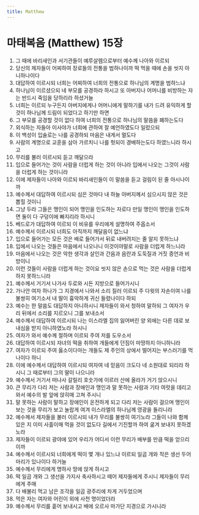```yaml
---
title: Matthew
---
```


# 마태복음 (Matthew) 15장
1. 그 때에 바리새인과 서기관들이 예루살렘으로부터 예수께 나아와 이르되
1. 당신의 제자들이 어찌하여 장로들의 전통을 범하나이까 떡 먹을 때에 손을 씻지 아니하나이다
1. 대답하여 이르시되 너희는 어찌하여 너희의 전통으로 하나님의 계명을 범하느냐
1. 하나님이 이르셨으되 네 부모를 공경하라 하시고 또 아버지나 어머니를 비방하는 자는 반드시 죽임을 당하리라 하셨거늘
1. 너희는 이르되 누구든지 아버지에게나 어머니에게 말하기를 내가 드려 유익하게 할 것이 하나님께 드림이 되었다고 하기만 하면
1. 그 부모를 공경할 것이 없다 하여 너희의 전통으로 하나님의 말씀을 폐하는도다
1. 외식하는 자들아 이사야가 너희에 관하여 잘 예언하였도다 일렀으되
1. 이 백성이 입술로는 나를 공경하되 마음은 내게서 멀도다
1. 사람의 계명으로 교훈을 삼아 가르치니 나를 헛되이 경배하는도다 하였느니라 하시고
1. 무리를 불러 이르시되 듣고 깨달으라
1. 입으로 들어가는 것이 사람을 더럽게 하는 것이 아니라 입에서 나오는 그것이 사람을 더럽게 하는 것이니라
1. 이에 제자들이 나아와 이르되 바리새인들이 이 말씀을 듣고 걸림이 된 줄 아시나이까
1. 예수께서 대답하여 이르시되 심은 것마다 내 하늘 아버지께서 심으시지 않은 것은 뽑힐 것이니
1. 그냥 두라 그들은 맹인이 되어 맹인을 인도하는 자로다 만일 맹인이 맹인을 인도하면 둘이 다 구덩이에 빠지리라 하시니
1. 베드로가 대답하여 이르되 이 비유를 우리에게 설명하여 주옵소서
1. 예수께서 이르시되 너희도 아직까지 깨달음이 없느냐
1. 입으로 들어가는 모든 것은 배로 들어가서 뒤로 내버려지는 줄 알지 못하느냐
1. 입에서 나오는 것들은 마음에서 나오나니 이것이야말로 사람을 더럽게 하느니라
1. 마음에서 나오는 것은 악한 생각과 살인과 간음과 음란과 도둑질과 거짓 증언과 비방이니
1. 이런 것들이 사람을 더럽게 하는 것이요 씻지 않은 손으로 먹는 것은 사람을 더럽게 하지 못하느니라
1. 예수께서 거기서 나가사 두로와 시돈 지방으로 들어가시니
1. 가나안 여자 하나가 그 지경에서 나와서 소리 질러 이르되 주 다윗의 자손이여 나를 불쌍히 여기소서 내 딸이 흉악하게 귀신 들렸나이다 하되
1. 예수는 한 말씀도 대답하지 아니하시니 제자들이 와서 청하여 말하되 그 여자가 우리 뒤에서 소리를 지르오니 그를 보내소서
1. 예수께서 대답하여 이르시되 나는 이스라엘 집의 잃어버린 양 외에는 다른 데로 보내심을 받지 아니하였노라 하시니
1. 여자가 와서 예수께 절하며 이르되 주여 저를 도우소서
1. 대답하여 이르시되 자녀의 떡을 취하여 개들에게 던짐이 마땅하지 아니하니라
1. 여자가 이르되 주여 옳소이다마는 개들도 제 주인의 상에서 떨어지는 부스러기를 먹나이다 하니
1. 이에 예수께서 대답하여 이르시되 여자여 네 믿음이 크도다 네 소원대로 되리라 하시니 그 때로부터 그의 딸이 나으니라
1. 예수께서 거기서 떠나사 갈릴리 호숫가에 이르러 산에 올라가 거기 앉으시니
1. 큰 무리가 다리 저는 사람과 장애인과 맹인과 말 못하는 사람과 기타 여럿을 데리고 와서 예수의 발 앞에 앉히매 고쳐 주시니
1. 말 못하는 사람이 말하고 장애인이 온전하게 되고 다리 저는 사람이 걸으며 맹인이 보는 것을 무리가 보고 놀랍게 여겨 이스라엘의 하나님께 영광을 돌리니라
1. 예수께서 제자들을 불러 이르시되 내가 무리를 불쌍히 여기노라 그들이 나와 함께 있은 지 이미 사흘이매 먹을 것이 없도다 길에서 기진할까 하여 굶겨 보내지 못하겠노라
1. 제자들이 이르되 광야에 있어 우리가 어디서 이런 무리가 배부를 만큼 떡을 얻으리이까
1. 예수께서 이르시되 너희에게 떡이 몇 개나 있느냐 이르되 일곱 개와 작은 생선 두어 마리가 있나이다 하거늘
1. 예수께서 무리에게 명하사 땅에 앉게 하시고
1. 떡 일곱 개와 그 생선을 가지사 축사하시고 떼어 제자들에게 주시니 제자들이 무리에게 주매
1. 다 배불리 먹고 남은 조각을 일곱 광주리에 차게 거두었으며
1. 먹은 자는 여자와 어린이 외에 사천 명이었더라
1. 예수께서 무리를 흩어 보내시고 배에 오르사 마가단 지경으로 가시니라